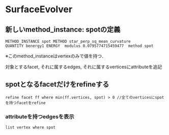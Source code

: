 # SurfaceEvolver
## 新しいmethod_instance: spotの定義
```
METHOD_INSTANCE spot METHOD star_perp_sq_mean_curvature
QUANTITY benergy1 ENERGY  modulus 0.0795774715459477  method spot
```
※このmethod_instanceはvertexのみで値を持つ．

対象とするfacet, それに属するedges, それに属するverticesにattributeを追記

## spotとなるfacetだけをrefineする
```
refine facet ff where min(ff.vertices, spot) > 0 //全てのverticesにspotを持つfacetをrefine
```

### attributeを持つedgesを表示
```
list vertex where spot
```